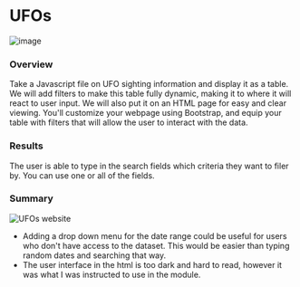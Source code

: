 # UFOs
![image](https://user-images.githubusercontent.com/111723067/202633645-fe8dab5a-44db-4401-bb94-21cf24c56085.png)

### Overview
Take a Javascript file on UFO sighting information and display it as a table. We will add filters to make this table fully dynamic, making it to where it will react to user input. We will also put it on an HTML page for easy and clear viewing. You'll customize your webpage using Bootstrap, and equip your table with filters that will allow the user to interact with the data.
### Results
The user is able to type in the search fields which criteria they want to filer by. You can use one or all of the fields.
### Summary
![UFOs website](https://user-images.githubusercontent.com/111723067/202823199-4b83b9d4-fc0e-472d-a9a0-a351503a9f78.png)

- Adding a drop down menu for the date range could be useful for users who don't have access to the dataset. This would be easier than typing random dates and searching that way.
- The user interface in the html is too dark and hard to read, however it was what I was instructed to use in the module.
